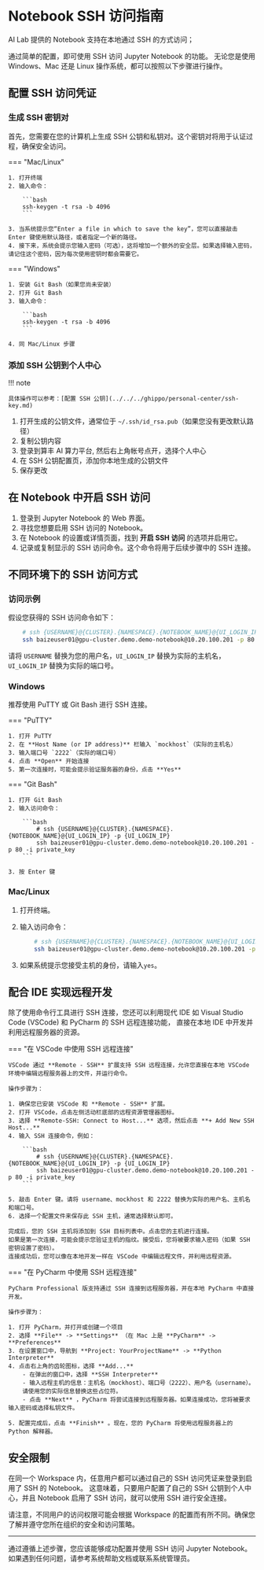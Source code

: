 # Notebook SSH 访问指南

AI Lab 提供的 Notebook 支持在本地通过 SSH 的方式访问；

通过简单的配置，即可使用 SSH 访问 Jupyter Notebook 的功能。
无论您是使用 Windows、Mac 还是 Linux 操作系统，都可以按照以下步骤进行操作。

## 配置 SSH 访问凭证

### 生成 SSH 密钥对

首先，您需要在您的计算机上生成 SSH 公钥和私钥对。这个密钥对将用于认证过程，确保安全访问。

=== "Mac/Linux"

    1. 打开终端
    2. 输入命令：

        ```bash
        ssh-keygen -t rsa -b 4096
        ```

    3. 当系统提示您“Enter a file in which to save the key”，您可以直接敲击 Enter 键使用默认路径，或者指定一个新的路径。
    4. 接下来，系统会提示您输入密码（可选），这将增加一个额外的安全层。如果选择输入密码，请记住这个密码，因为每次使用密钥时都会需要它。

=== "Windows"

    1. 安装 Git Bash（如果您尚未安装）
    2. 打开 Git Bash
    3. 输入命令：

        ```bash
        ssh-keygen -t rsa -b 4096
        ```

    4. 同 Mac/Linux 步骤

### 添加 SSH 公钥到个人中心

!!! note

    具体操作可以参考：[配置 SSH 公钥](../../../ghippo/personal-center/ssh-key.md)

1. 打开生成的公钥文件，通常位于 `~/.ssh/id_rsa.pub`（如果您没有更改默认路径）
2. 复制公钥内容
3. 登录到算丰 AI 算力平台, 然后右上角帐号点开，选择个人中心
4. 在 SSH 公钥配置页，添加你本地生成的公钥文件
5. 保存更改

## 在 Notebook 中开启 SSH 访问

1. 登录到 Jupyter Notebook 的 Web 界面。
2. 寻找您想要启用 SSH 访问的 Notebook。
3. 在 Notebook 的设置或详情页面，找到 **开启 SSH 访问** 的选项并启用它。
4. 记录或复制显示的 SSH 访问命令。这个命令将用于后续步骤中的 SSH 连接。

## 不同环境下的 SSH 访问方式

### 访问示例

假设您获得的 SSH 访问命令如下：

```bash
    # ssh {USERNAME}@{CLUSTER}.{NAMESPACE}.{NOTEBOOK_NAME}@{UI_LOGIN_IP} -p {UI_LOGIN_IP}
    ssh baizeuser01@gpu-cluster.demo.demo-notebook@10.20.100.201 -p 80 -i private_key
```

请将 `USERNAME` 替换为您的用户名，`UI_LOGIN_IP` 替换为实际的主机名，`UI_LOGIN_IP` 替换为实际的端口号。

### Windows

推荐使用 PuTTY 或 Git Bash 进行 SSH 连接。

=== "PuTTY"
  
    1. 打开 PuTTY
    2. 在 **Host Name (or IP address)** 栏输入 `mockhost`（实际的主机名）
    3. 输入端口号 `2222`（实际的端口号）
    4. 点击 **Open** 开始连接
    5. 第一次连接时，可能会提示验证服务器的身份，点击 **Yes**

=== "Git Bash"
  
    1. 打开 Git Bash
    2. 输入访问命令：

        ```bash
            # ssh {USERNAME}@{CLUSTER}.{NAMESPACE}.{NOTEBOOK_NAME}@{UI_LOGIN_IP} -p {UI_LOGIN_IP}
            ssh baizeuser01@gpu-cluster.demo.demo-notebook@10.20.100.201 -p 80 -i private_key
        ```

    3. 按 Enter 键

### Mac/Linux

1. 打开终端。
2. 输入访问命令：

    ```bash
        # ssh {USERNAME}@{CLUSTER}.{NAMESPACE}.{NOTEBOOK_NAME}@{UI_LOGIN_IP} -p {UI_LOGIN_IP}
        ssh baizeuser01@gpu-cluster.demo.demo-notebook@10.20.100.201 -p 80 -i private_key
    ```

3. 如果系统提示您接受主机的身份，请输入`yes`。

## 配合 IDE 实现远程开发

除了使用命令行工具进行 SSH 连接，您还可以利用现代 IDE 如 Visual Studio Code (VSCode) 和 PyCharm 的 SSH 远程连接功能，
直接在本地 IDE 中开发并利用远程服务器的资源。

=== "在 VSCode 中使用 SSH 远程连接"

    VSCode 通过 **Remote - SSH** 扩展支持 SSH 远程连接，允许您直接在本地 VSCode 环境中编辑远程服务器上的文件，并运行命令。

    操作步骤为：

    1. 确保您已安装 VSCode 和 **Remote - SSH** 扩展。
    2. 打开 VSCode，点击左侧活动栏底部的远程资源管理器图标。
    3. 选择 **Remote-SSH: Connect to Host...** 选项，然后点击 **+ Add New SSH Host...**
    4. 输入 SSH 连接命令，例如：

        ```bash
            # ssh {USERNAME}@{CLUSTER}.{NAMESPACE}.{NOTEBOOK_NAME}@{UI_LOGIN_IP} -p {UI_LOGIN_IP}
            ssh baizeuser01@gpu-cluster.demo.demo-notebook@10.20.100.201 -p 80 -i private_key
        ```

    5. 敲击 Enter 键。请将 username、mockhost 和 2222 替换为实际的用户名、主机名和端口号。
    6. 选择一个配置文件来保存此 SSH 主机，通常选择默认即可。

    完成后，您的 SSH 主机将添加到 SSH 目标列表中。点击您的主机进行连接。
    如果是第一次连接，可能会提示您验证主机的指纹。接受后，您将被要求输入密码（如果 SSH 密钥设置了密码）。
    连接成功后，您可以像在本地开发一样在 VSCode 中编辑远程文件，并利用远程资源。

=== "在 PyCharm 中使用 SSH 远程连接"

    PyCharm Professional 版支持通过 SSH 连接到远程服务器，并在本地 PyCharm 中直接开发。

    操作步骤为：

    1. 打开 PyCharm，并打开或创建一个项目
    2. 选择 **File** -> **Settings** （在 Mac 上是 **PyCharm** -> **Preferences**
    3. 在设置窗口中，导航到 **Project: YourProjectName** -> **Python Interpreter**
    4. 点击右上角的齿轮图标，选择 **Add...**
        - 在弹出的窗口中，选择 **SSH Interpreter**
        - 输入远程主机的信息：主机名（mockhost）、端口号（2222）、用户名（username）。
        请使用您的实际信息替换这些占位符。
        - 点击 **Next** ，PyCharm 将尝试连接到远程服务器。如果连接成功，您将被要求输入密码或选择私钥文件。

    5. 配置完成后，点击 **Finish** 。现在，您的 PyCharm 将使用远程服务器上的 Python 解释器。

## 安全限制

在同一个 Workspace 内，任意用户都可以通过自己的 SSH 访问凭证来登录到启用了 SSH 的 Notebook。
这意味着，只要用户配置了自己的 SSH 公钥到个人中心，并且 Notebook 启用了 SSH 访问，就可以使用 SSH 进行安全连接。

请注意，不同用户的访问权限可能会根据 Workspace 的配置而有所不同。确保您了解并遵守您所在组织的安全和访问策略。

---

通过遵循上述步骤，您应该能够成功配置并使用 SSH 访问 Jupyter Notebook。如果遇到任何问题，请参考系统帮助文档或联系系统管理员。
